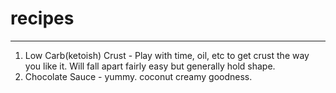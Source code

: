 # recipes
---
1. Low Carb(ketoish) Crust - Play with time, oil, etc to get crust the way you like it. Will fall apart fairly easy but generally hold shape.
2. Chocolate Sauce - yummy. coconut creamy goodness. 
